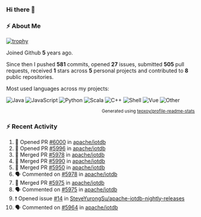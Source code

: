 ### Hi there 👋

### :zap: About Me

[![trophy](https://github-profile-trophy.vercel.app/?username=HTHou&theme=onedark)](https://github.com/ryo-ma/github-profile-trophy)
   
Joined Github **5** years ago.

Since then I pushed **581** commits, opened **27** issues, submitted **505** pull requests, received **1** stars across **5** personal projects and contributed to **8** public repositories.

Most used languages across my projects:

![Java](https://img.shields.io/static/v1?style=flat-square&label=%E2%A0%80&color=555&labelColor=%23b07219&message=Java%EF%B8%B194.4%25)
![JavaScript](https://img.shields.io/static/v1?style=flat-square&label=%E2%A0%80&color=555&labelColor=%23f1e05a&message=JavaScript%EF%B8%B11.4%25)
![Python](https://img.shields.io/static/v1?style=flat-square&label=%E2%A0%80&color=555&labelColor=%233572A5&message=Python%EF%B8%B10.7%25)
![Scala](https://img.shields.io/static/v1?style=flat-square&label=%E2%A0%80&color=555&labelColor=%23c22d40&message=Scala%EF%B8%B10.6%25)
![C++](https://img.shields.io/static/v1?style=flat-square&label=%E2%A0%80&color=555&labelColor=%23f34b7d&message=C%2B%2B%EF%B8%B10.6%25)
![Shell](https://img.shields.io/static/v1?style=flat-square&label=%E2%A0%80&color=555&labelColor=%2389e051&message=Shell%EF%B8%B10.4%25)
![Vue](https://img.shields.io/static/v1?style=flat-square&label=%E2%A0%80&color=555&labelColor=%2341b883&message=Vue%EF%B8%B10.3%25)
![Other](https://img.shields.io/static/v1?style=flat-square&label=%E2%A0%80&color=555&labelColor=%23ededed&message=Other%EF%B8%B11.2%25)

<p align="right"><sub>Generated using <a href="https://github.com/marketplace/actions/profile-readme-stats">teoxoy/profile-readme-stats</a></sub></p>


<!--![](https://github.com/HTHou/HTHou/blob/output/github-contribution-grid-snake.svg)-->

<!--![Haonan Hou's github stats](https://github-readme-stats.vercel.app/api?username=HTHou&count_private=true&show_icons=true&theme=onedark)-->

<!--![Haonan Hou's wakatime stats](https://github-readme-stats.vercel.app/api/wakatime?username=HTHou&layout=compact&theme=onedark)-->

<!--![Top Langs](https://github-readme-stats.vercel.app/api/top-langs/?username=HTHou&theme=onedark&layout=compact)-->

### :zap: Recent Activity
<!--START_SECTION:activity-->
1. 💪 Opened PR [#6000](https://github.com/apache/iotdb/pull/6000) in [apache/iotdb](https://github.com/apache/iotdb)
2. 💪 Opened PR [#5996](https://github.com/apache/iotdb/pull/5996) in [apache/iotdb](https://github.com/apache/iotdb)
3. 🎉 Merged PR [#5978](https://github.com/apache/iotdb/pull/5978) in [apache/iotdb](https://github.com/apache/iotdb)
4. 🎉 Merged PR [#5990](https://github.com/apache/iotdb/pull/5990) in [apache/iotdb](https://github.com/apache/iotdb)
5. 🎉 Merged PR [#5950](https://github.com/apache/iotdb/pull/5950) in [apache/iotdb](https://github.com/apache/iotdb)
6. 🗣 Commented on [#5978](https://github.com/apache/iotdb/issues/5978) in [apache/iotdb](https://github.com/apache/iotdb)
7. 🎉 Merged PR [#5975](https://github.com/apache/iotdb/pull/5975) in [apache/iotdb](https://github.com/apache/iotdb)
8. 🗣 Commented on [#5975](https://github.com/apache/iotdb/issues/5975) in [apache/iotdb](https://github.com/apache/iotdb)
9. ❗️ Opened issue [#14](https://github.com/SteveYurongSu/apache-iotdb-nightly-releases/issues/14) in [SteveYurongSu/apache-iotdb-nightly-releases](https://github.com/SteveYurongSu/apache-iotdb-nightly-releases)
10. 🗣 Commented on [#5964](https://github.com/apache/iotdb/issues/5964) in [apache/iotdb](https://github.com/apache/iotdb)
<!--END_SECTION:activity-->

<!--
**HTHou/HTHou** is a ✨ _special_ ✨ repository because its `README.md` (this file) appears on your GitHub profile.

Here are some ideas to get you started:

- 🔭 I’m currently working on ...
- 🌱 I’m currently learning ...
- 👯 I’m looking to collaborate on ...
- 🤔 I’m looking for help with ...
- 💬 Ask me about ...
- 📫 How to reach me: ...
- 😄 Pronouns: ...
- ⚡ Fun fact: ...
-->
